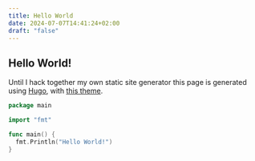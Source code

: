 ```yaml
---
title: Hello World
date: 2024-07-07T14:41:24+02:00
draft: "false"
---
```


## Hello World!

Until I hack together my own static site generator this page is generated using [Hugo](https://gohugo.io/), with [this theme](https://github.com/apvarun/digital-garden-hugo-theme).


```Go
package main

import "fmt"

func main() {
  fmt.Println("Hello World!")
}
```
